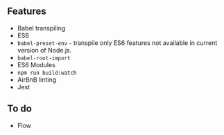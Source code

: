 ## Features
* Babel transpiling
 * ES6
 * `babel-preset-env` - transpile only ES6 features not available in current version of Node.js.
 * `babel-root-import`
 * ES6 Modules
* `npm run build:watch`
* AirBnB linting
* Jest

## To do
* Flow
